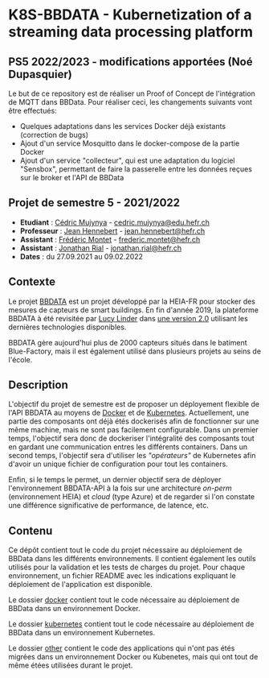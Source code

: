 K8S-BBDATA - Kubernetization of a streaming data processing platform
==========


## PS5 2022/2023 - modifications apportées (Noé Dupasquier)
Le but de ce repository est de réaliser un Proof of Concept de l'intégration de MQTT dans BBData. Pour réaliser ceci, les changements suivants vont être effectués:
* Quelques adaptations dans les services Docker déjà existants (correction de bugs)
* Ajout d'un service Mosquitto dans le docker-compose de la partie Docker
* Ajout d'un service "collecteur", qui est une adaptation du logiciel "Sensbox", permettant de faire la passerelle entre les données reçues sur le broker et l'API de BBData


Projet de semestre 5 - 2021/2022
---------------

- **Etudiant** : [Cédric Mujynya](https://github.com/bukibarak) - cedric.mujynya@edu.hefr.ch
- **Professeur** : [Jean Hennebert](https://github.com/henneber) - jean.hennebert@hefr.ch
- **Assistant** : [Frédéric Montet](https://github.com/fredmontet) - frederic.montet@hefr.ch
- **Assistant** : [Jonathan Rial](https://github.com/JRial95) - jonathan.rial@hefr.ch
- **Dates** : du 27.09.2021 au 09.02.2022


Contexte
--------

Le projet [BBDATA](https://icosys.ch/bbdata) est un projet développé par la HEIA-FR pour stocker des mesures de capteurs de smart buildings. En fin d'année 2019, la plateforme BBDATA à été revisitée par [Lucy Linder](https://github.com/derlin) dans [une version 2.0](https://github.com/big-building-data) utilisant les dernières technologies disponibles. 

BBDATA gère aujourd'hui plus de 2000 capteurs situés dans le batiment Blue-Factory, mais il est également utilisé dans plusieurs projets au seins de l'école.

Description
-----------

L'objectif du projet de semestre est de proposer un déployement flexible de l'API BBDATA au moyens de [Docker](https://www.docker.com/) et de [Kubernetes](https://kubernetes.io/fr/). Actuellement, une partie des composants ont déjà étés dockerisés afin de fonctionner sur une même machine, mais ne sont pas facilement configurable. 
Dans un premier temps, l'objectif sera donc de dockeriser l'intégralité des composants tout en gardant une communication entres les différents containers. Dans un second temps, l'objectif sera d'utiliser les _"opérateurs"_ de Kubernetes afin d'avoir un unique fichier de configuration pour tout les containers.

Enfin, si le temps le permet, un dernier objectif sera de déployer l'environnement BBDATA-API à la fois sur une architecture _on-perm_ (environnement HEIA) et _cloud_ (type Azure) et de regarder si l'on constate une différence significative de performance, de latence, etc.


Contenu
-------

Ce dépôt contient tout le code du projet nécessaire au déploiement de BBData dans les différents environnements. Il contient également les outils utilisés pour la validation et les tests de charges du projet. Pour chaque environnement, un fichier README avec les indications expliquant le déploiement de l'application est disponible.

Le dossier [docker](./docker) contient tout le code nécessaire au déploiement de BBData dans un environnement Docker.

Le dossier [kubernetes](./kubernetes) contient tout le code nécessaire au déploiement de BBData dans un environnement Kubernetes.

Le dossier [other](./other) contient le code des applications qui n'ont pas étés migrées dans un environnement Docker ou Kubenetes, mais qui ont tout de même étées utilisées durant le projet.
